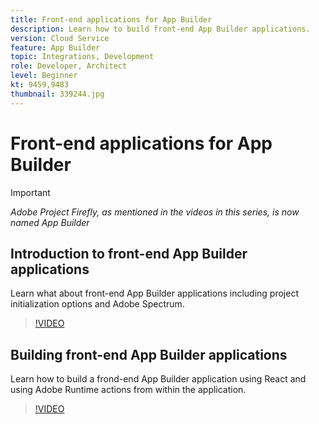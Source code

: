 ```yaml
---
title: Front-end applications for App Builder
description: Learn how to build front-end App Builder applications.
version: Cloud Service
feature: App Builder
topic: Integrations, Development
role: Developer, Architect
level: Beginner
kt: 9459,9483
thumbnail: 339244.jpg
---
```


# Front-end applications for App Builder

>[!IMPORTANT]
>
> _Adobe Project Firefly, as mentioned in the videos in this series, is now named App Builder_

## Introduction to front-end App Builder applications

Learn what about front-end App Builder applications including project initialization options and Adobe Spectrum.

>[!VIDEO](https://video.tv.adobe.com/v/339247/?quality=12&learn=on)

## Building front-end App Builder applications

Learn how to build a frond-end App Builder application using React and using Adobe Runtime actions from within the application.

>[!VIDEO](https://video.tv.adobe.com/v/339248/?quality=12&learn=on)
